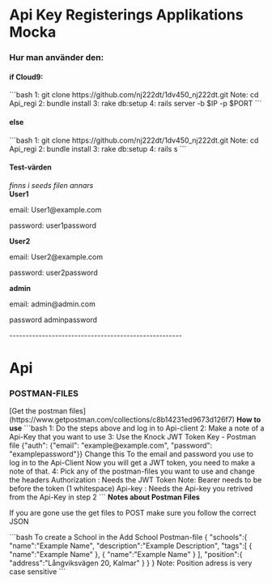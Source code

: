 <h1>Api Key Registerings Applikations Mocka</h1>
<h3>Hur man använder den:</h3>
<h4>if Cloud9:</h4>
```bash
1: git clone https://github.com/nj222dt/1dv450_nj222dt.git
Note: cd Api_regi
2: bundle install
3: rake db:setup 
4: rails server -b $IP -p $PORT
```  
<h4>else</h4>
```bash
1: git clone https://github.com/nj222dt/1dv450_nj222dt.git
Note: cd Api_regi
2: bundle install
3: rake db:setup 
4: rails s
``` 
<h4>Test-värden</h4>
<em>finns i seeds filen annars</em><br>
<strong>User1</strong>
<p>email: User1@example.com</p>
<p>password: user1password</p>
<strong>User2</strong>
<p>email: User2@example.com</p>
<p>password: user2password</p>

<strong>admin</strong>
<p>email: admin@admin.com</p>
<p>password adminpassword</p>
-----------------------------------------------------

<h1>Api</h1>

<h3>POSTMAN-FILES</h3>
[Get the postman files](https://www.getpostman.com/collections/c8b14231ed9673d126f7)
<strong>How to use</strong>
```bash
1: Do the steps above and log in to Api-client
2: Make a note of a Api-Key that you want to use
3: Use the Knock JWT Token Key - Postman file 
   {"auth": {"email": "example@example.com", "password": "examplepassword"}} Change this
   To the email and password you use to log in to the Api-Client
   Now you will get a JWT token, you need to make a note of that.
4: Pick any of the postman-files you want to use and change the headers
    Authorization : Needs the JWT Token Note: Bearer needs to be before the token (1 whitespace)
    Api-key : Needs the Api-key you retrived from the Api-Key in step 2
```
<strong>Notes about Postman Files</strong>
<p>If you are gone use the get files to POST make sure you follow the correct JSON</p>
```bash
    To create a School in the Add School Postman-file
    {
        "schools":{
            "name":"Example Name",
            "description":"Example Description",
            "tags":[
            {
                "name":"Example Name"
            },
            {
                "name":"Example Name"
            }
            ],
            "position":{
                "address":"Långviksvägen 20, Kalmar"
            }
        }
    }
    Note: Position adress is very case sensitive
``` 